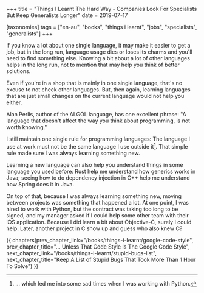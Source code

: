 +++
title = "Things I Learnt The Hard Way - Companies Look For Specialists But Keep Generalists Longer"
date = 2019-07-17

[taxonomies]
tags = ["en-au", "books", "things i learnt", "jobs", "specialists", "generalists"]
+++

If you know a lot about one single language, it may make it easier to get a
job, but in the long run, language usage dies or loses its charms and you'll
need to find something else. Knowing a bit about a lot of other languages
helps in the long run, not to mention that may help you think of better
solutions.

<!-- more -->

Even if you're in a shop that is mainly in one single language, that's no
excuse to not check other languages. But, then again, learning languages that
are just small changes on the current language would not help you either.

Alan Perlis, author of the ALGOL language, has one excellent phrase: "A
language that doesn't affect the way you think about programming, is not worth
knowing."

I still maintain one single rule for programming languages: The language I use
at work must not be the same language I use outside it[^1]. That simple rule
made sure I was always learning something new.

Learning a new language can also help you understand things in some language
you used before: Rust help me understand how generics works in Java; seeing
how to do dependency injection in C++ help me understand how Spring does it in
Java.

On top of that, because I was always learning something new, moving between
projects was something that happened a lot. At one point, I was hired to work
with Python, but the contract was taking too long to be signed, and my manager
asked if I could help some other team with their iOS application. Because I
did learn a bit about Objective-C, surely I could help. Later, another project
in C show up and guess who also knew C?

[^1]: ... which led me into some sad times when I was working with Python.

{{ chapters(prev_chapter_link="/books/things-i-learnt/google-code-style", prev_chapter_title="... Unless That Code Style Is The Google Code Style", next_chapter_link="/books/things-i-learnt/stupid-bugs-list", next_chapter_title="Keep A List of Stupid Bugs That Took More Than 1 Hour To Solve") }}
